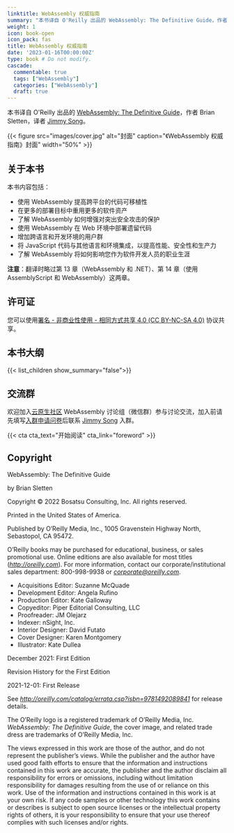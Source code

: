 ```yaml
---
linktitle: WebAssembly 权威指南
summary: "本书译自 O'Reilly 出品的 WebAssembly: The Definitive Guide，作者 Brian Sletten，译者 Jimmy Song。"
weight: 1
icon: book-open
icon_pack: fas
title: WebAssembly 权威指南
date: '2023-01-16T00:00:00Z'
type: book # Do not modify.
cascade:
  commentable: true
  tags: ["WebAssembly"]
  categories: ["WebAssembly"]
  draft: true
---
```


本书译自 O'Reilly 出品的 [WebAssembly: The Definitive Guide](https://www.oreilly.com/library/view/the-future-of/9781098118433/)，作者 Brian Sletten，译者 [Jimmy Song](https://jimmysong.io)。

{{< figure src="images/cover.jpg" alt="封面" caption="《WebAssembly 权威指南》封面" width="50%" >}}

## 关于本书

本书内容包括：

- 使用 WebAssembly 提高跨平台的代码可移植性
- 在更多的部署目标中重用更多的软件资产
- 了解 WebAssembly 如何增强对突出安全攻击的保护
- 使用 WebAssembly 在 Web 环境中部署遗留代码
- 增加跨语言和开发环境的用户群
- 将 JavaScript 代码与其他语言和环境集成，以提高性能、安全性和生产力
- 了解 WebAssembly 将如何影响您作为软件开发人员的职业生涯

**注意**：翻译时略过第 13 章（WebAssembly 和 .NET）、第 14 章（使用 AssemblyScript 和 WebAssembly）这两章。

## 许可证

您可以使用[署名 - 非商业性使用 - 相同方式共享 4.0 (CC BY-NC-SA 4.0)](https://creativecommons.org/licenses/by-nc-sa/4.0/deed.zh)  协议共享。

## 本书大纲

{{< list_children show_summary="false">}}

## 交流群

欢迎加入[云原生社区](https://cloudnative.to/) WebAssembly 讨论组（微信群）参与讨论交流，加入前请先填写[入群申请问卷](https://wj.qq.com/s2/5479026/bf82)后联系 [Jimmy Song](https://jimmysong.io/contact/) 入群。

{{< cta cta_text="开始阅读" cta_link="foreword" >}}

## Copyright

WebAssembly: The Definitive Guide

by Brian Sletten

Copyright © 2022 Bosatsu Consulting, Inc. All rights reserved.

Printed in the United States of America.

Published by O’Reilly Media, Inc., 1005 Gravenstein Highway North, Sebastopol, CA 95472.

O’Reilly books may be purchased for educational, business, or sales promotional use. Online editions are also available for most titles (*http://oreilly.com*). For more information, contact our corporate/institutional sales department: 800-998-9938 or *corporate@oreilly.com*.

- Acquisitions Editor: Suzanne McQuade
- Development Editor: Angela Rufino
- Production Editor: Kate Galloway
- Copyeditor: Piper Editorial Consulting, LLC
- Proofreader: JM Olejarz
- Indexer: nSight, Inc.
- Interior Designer: David Futato
- Cover Designer: Karen Montgomery
- Illustrator: Kate Dullea

December 2021: First Edition

Revision History for the First Edition

2021-12-01: First Release

See *http://oreilly.com/catalog/errata.csp?isbn=9781492089841* for release details.

The O’Reilly logo is a registered trademark of O’Reilly Media, Inc. *WebAssembly:* *The Definitive* *Guide*, the cover image, and related trade dress are trademarks of O’Reilly Media, Inc.

The views expressed in this work are those of the author, and do not represent the publisher’s views. While the publisher and the author have used good faith efforts to ensure that the information and instructions contained in this work are accurate, the publisher and the author disclaim all responsibility for errors or omissions, including without limitation responsibility for damages resulting from the use of or reliance on this work. Use of the information and instructions contained in this work is at your own risk. If any code samples or other technology this work contains or describes is subject to open source licenses or the intellectual property rights of others, it is your responsibility to ensure that your use thereof complies with such licenses and/or rights.
